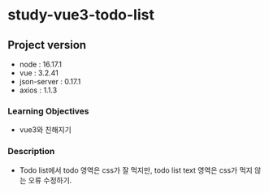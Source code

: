 # study-vue3-todo-list

## Project version

- node : 16.17.1
- vue : 3.2.41
- json-server : 0.17.1
- axios : 1.1.3

### Learning Objectives

- vue3와 친해지기

### Description

- Todo list에서 todo 영역은 css가 잘 먹지만, todo list text 영역은 css가 먹지 않는 오류 수정하기.